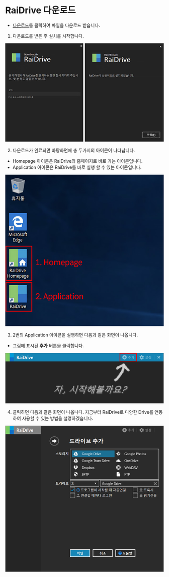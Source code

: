                                                                                                                               
# RaiDrive 다운로드

- [다운로드](https://www.raidrive.com/ko/download)를 클릭하여 파일을 다운로드 받습니다.

1. 다운로드를 받은 후 설치를 시작합니다.

![download](/download01.jpg?raw=true)

2. 다운로드가 완료되면 바탕화면에 총 두가지의 아이콘이 나타납니다.
- Homepage 아이콘은 RaiDrive의 홈페이지로 바로 가는 아이콘입니다.
- Application 아이콘은 RaiDrive를 바로 실행 할 수 있는 아이콘입니다.

![logo](/logo.jpg?raw=true)

3. 2번의 Application 아이콘을 실행하면 다음과 같은 화면이 나옵니다.

- 그림에 표시된 **추가** 버튼을 클릭합니다.

![download_3](/download_3.PNG?raw=true)

4. 클릭하면 다음과 같은 화면이 나옵니다.
   지금부터 RaiDrive로 다양한 Drive를 연동하여 사용할 수 있는
   방법을 설명하겠습니다.

![start](/start.PNG?raw=true)


